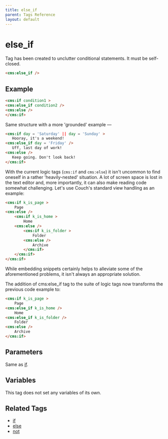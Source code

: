 ```yaml
---
title: else_if
parent: Tags Reference
layout: default
---
```


# else_if

Tag has been created to unclutter conditional statements. It must be self-closed.
```html
<cms:else_if />
```

## Example

```html
<cms:if condition1 >
<cms:else_if condition2 />
<cms:else />
</cms:if>
```
Same structure with a more 'grounded' example &mdash;
```html
<cms:if day = 'Saturday' || day = 'Sunday' >
   Hooray, it's a weekend!
<cms:else_if day = 'Friday' />
   Uff, last day of work!
<cms:else />
   Keep going. Don't look back!
</cms:if>
```


With the current logic tags (`cms:if` and `cms:else`) it isn't uncommon to find oneself in a rather 'heavily-nested' situation. A lot of screen space is lost in the text editor and, more importantly, it can also make reading code somewhat challenging. Let's use Couch's standard view handling as an example:

```html
<cms:if k_is_page >
    Page
<cms:else />
    <cms:if k_is_home >
        Home
    <cms:else />
        <cms:if k_is_folder >
            Folder
        <cms:else />
            Archive
        </cms:if>
    </cms:if>
</cms:if>
```

While embedding snippets certainly helps to alleviate some of the aforementioned problems, it isn't always an appropriate solution.

The addition of cms:else_if tag to the suite of logic tags now transforms the previous code example to:

```html
<cms:if k_is_page >
    Page
<cms:else_if k_is_home />
    Home
<cms:else_if k_is_folder />
    Folder
<cms:else />
    Archive
</cms:if>
```

## Parameters

Same as [if](./if.html).

## Variables

This tag does not set any variables of its own.

## Related Tags

* [if](./if.html)
* [else](./else.html)
* [not](./not.html)
